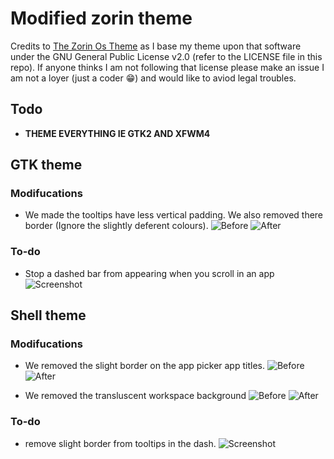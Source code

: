 # Modified zorin theme

Credits to [The Zorin Os Theme](https://github.com/ZorinOS/zorin-desktop-themes) as I base my theme upon that software under the GNU General Public License v2.0 (refer to the LICENSE file in this repo).
If anyone thinks I am not following that license please make an issue I am not a loyer (just a coder 😁️) and would like to aviod legal troubles.

## Todo

- **THEME EVERYTHING IE GTK2 AND XFWM4**

## GTK theme

### Modifucations
- We made the tooltips have less vertical padding. We also removed there border (Ignore the slightly deferent colours).
![Before](./)
![After](./)

### To-do
- Stop a dashed bar from appearing when you scroll in an app
![Screenshot](./)

## Shell theme

### Modifucations
- We removed the slight border on the app picker app titles.
![Before](./)
![After](./)

- We removed the transluscent workspace background
![Before](./)
![After](./)

### To-do
- remove slight border from tooltips in the dash.
![Screenshot](./)
